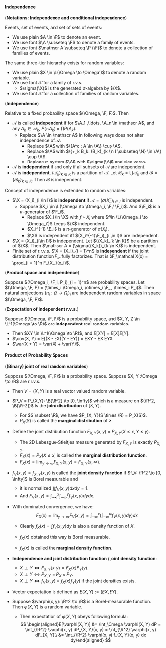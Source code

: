 #### Independence

(**Notations: Independence and conditional independence**)

Events, set of events, and set of sets of events:
- We use plain $A \in \F$ to denote an event.
- We use font $\A \subseteq \F$ to denote a family of events.
- We use font $\mathscr A \subseteq \P (\F)$ to denote a collection of families of events.

The same three-tier hierarchy exists for random variables:
- We use plain $X \in \L(\Omega \to \Omega')$ to denote a random variable.
- We use font $\mathcal X$ for a family of r.v.s.
    - $\sigma(\X)$ is the generated $\sigma$-algebra by $\X$.
- We use font $\mathscr X$ for a collection of families of random variables.

(**Independence**)

Relative to a fixed probability space $(\Omega, \F, P)$. Then
- $\mathscr A$ is called **independent** if for $\A_1 ,\ldots, \A_n \in \mathscr A$, and any $A_k \in \mathcal A_k$, $P(\cap A_k) = \prod P(A_k)$.
    - Replace $\A \in \mathscr A$ in following ways does not alter independence of $\mathscr A$.
        - Replace $\A$ with $\{A^c : A \in \A\} \cup \A$.
        - Replace $\A$ with $\{+_k B_k: (B_k)_{k \in I \subseteq \N} \in \A\} \cup \A$.
        - Replace $\pi$-system $\A$ with $\sigma(\A)$ and vice versa.
- $\mathscr A$ is **independent** if and only if all subsets of $\mathscr A$ are independent.
- $\mathscr A$ is **independent**, $(\mathscr A_k)_{k \in K}$ is a partition of $\mathscr A$. Let $\mathcal B_k = \bigcup \mathscr A_k$ and $\mathscr B = \{\mathcal B_k\}_{k \in K}$. Then $\mathscr B$ is independent.

Concept of independence is extended to random variables:
- $\X = (X_i)_{i \in I}$ is **independent** if $\mathscr A = (\sigma(X_i))_{i \in I}$ is independent.
    - Suppose $X_i \in \L(\Omega \to \Omega_i, \F / \F_i)$. And $\E_i$ is a $\pi$-generator of $\F_i$.
        - Replace $X_i \in \X$ with $f \circ X_i$ where $f\in \L(\Omega_i \to \Omega_i')$ keeps $\X$ independent.
        - $X_i^{-1} \E_i$ is a $\pi$-generator of $\sigma(X_i)$.
        - $\X$ is independent iff $(X_i^{-1}\E_i)_{i \in I}$ are independent.
- $\X = (X_i)_{i\in I}$ is independent. Let $(\X_k)_{k \in K}$ be a partition of $\X$. Then $\mathscr A = (\sigma(\X_k))_{k \in K}$ is independent.
- Finite set of r.r.v.s. $\X = (X_i)_{i = 1}^n$ is **independent** if the joint distribution function $F_{\mathcal X}$ fully factorizes. That is $F_\mathcal X(x) = \prod_{i = 1}^n F_{X_i}(x_i)$.

(**Product space and independence**)

Suppose $(\Omega_i, \F_i, P_i)_{i = 1}^n$ are probability spaces. Let $(\Omega, \F, P) = (\times_i \Omega_i, \otimes_i \F_i, \times_i P_i)$. Then natural projections $(\pi_i: \Omega \to \Omega_i)_{i}$ are independent random variables in space $(\Omega, \F, P)$.

(**Expectation of independent r.v.s.**)

Suppose $(\Omega, \F, P)$ is a probability space, and $X, Y, Z \in \L^1(\Omega \to \R)$ are **independent** real random variables.

- Then $XY \in \L^1(\Omega \to \R)$, and $E[XY] = E[X] E[Y]$.
- $\cov(X, Y) = E[(X - EX)(Y - EY)] = EXY - EX EY$.
- $\var(X + Y) = \var(X) + \var(Y)$.

#### Product of Probability Spaces

(**(Binary) joint of real random variables**)

Suppose $(\Omega, \F, P)$ is a probability space. Suppose $X, Y :\Omega \to \R$ are r.r.v.s.
- Then $V = (X, Y)$ is a real vector valued random variable.

- $P_V = P_{X,Y}: \B[\R^2] \to [0, \infty]$ which is a measure on $(\R^2, \B[\R^2])$ is the **joint distribution** of $(X, Y)$.
    - For $S \subset \R$, we have $P_{X, Y}(S \times \R) = P_X(S)$.
    - $P_X(S)$ is called the **marginal distribution** of $X$.
    
- Define the joint distribution function $F_{X, Y}(x, y) = P_{X, Y}(X \le x, Y \le y)$.
    - The 2D Lebesgue-Stieltjes measure generated by $F_{X, Y}$ is exactly $P_{X, Y}$.
    - $F_X(x) = P_X(X \le x)$ is called the **marginal distribution function**.
    - $F_X(x) = \lim_{y \to \infty} F_{X, Y}(x, y) = F_{X, Y}(x, \infty)$.
    
- $f_V(x, y) = f_{X, Y}(x, y)$ is called the **joint density function** if $f_V: \R^2 \to [0, \infty]$ is Borel measurable and
    - it is normalized $\iint f_V(x,y) dx dy = 1$.
    - And $F_V(x, y) = \int_{-\infty}^x \int_{-\infty}^y f_V(x, y) dy dx$.
    
- With dominated convergence, we have: $$
    F_X(x) = \lim_{y \to \infty}F_V(x, y) = \int_{-\infty}^x \left(\int_{-\infty}^\infty f_V(x, y) dy\right) dx$$
    - Clearly $f_X(x) = \int f_V(x, y) dy$ is also a density function of $X$.
    - $f_X(x)$ obtained this way is Borel measurable.

    - $f_X(x)$ is called the **marginal density function**.

- **Independence and joint distribution function / joint density function**:
    - $X \perp Y \iff F_{X, Y}(x, y) = F_X(x) F_Y(y)$.
    - $X \perp Y \iff P_{X, Y} = P_X \times P_Y$.
    - $X \perp Y \iff f_V(x, y) = f_X(x)f_Y(y)$ if the joint densities exists.
    
- Vector expectation is defined as $E(X, Y) := (EX, EY)$.

- Suppose $\varphi(x, y): \R^2 \to \R$ is a Borel-measurable function. Then $\varphi(X, Y)$ is a random variable.
    - Then expectation of $\varphi(X, Y)$ obeys following formula:
      $$
      \begin{aligned}E[\varphi(X, Y)] &= \int_\Omega \varphi(X, Y) dP = \int_{\R^2} \varphi(x, y) dP_{X, Y}(x, y) = \int_{\R^2} \varphi(x, y) dF_{X, Y}\\ &= \int_{\R^2} \varphi(x, y) f_{X, Y}(x, y) dx dy\end{aligned}
      $$